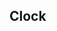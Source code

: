 <h2>Clock</h2>

<div id="clock"></div>

<script class="code-sample">
// Markup:
// &lt;div id="clock"&gt;&lt;/div&gt;

// Create the clock component
var clock = new Reef('#clock', {
	data: {
		time: new Date().toLocaleTimeString()
	},
	template: function (props) {
		return '<strong>The time is:</strong> <span> ' + props.time + '</span>';
	}
});

// Render the clock
clock.render();

// Update the clock once a second
window.setInterval(function () {
	clock.data.time = new Date().toLocaleTimeString();
	clock.render();
}, 1000);
</script>